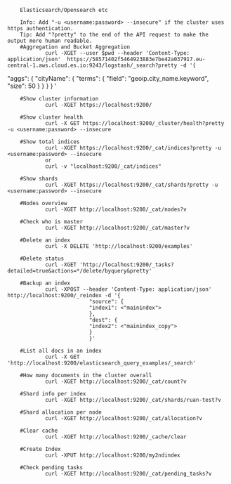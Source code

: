         Elasticsearch/Opensearch etc
        
        Info: Add "-u <username:password> --insecure" if the cluster uses https authentication.
        Tip: Add "?pretty" to the end of the API request to make the output more human readable.
        #Aggregation and Bucket Aggregation
                curl -XGET --user $pwd --header 'Content-Type: application/json'  https://58571402f5464923883e7be42a037917.eu-central-1.aws.cloud.es.io:9243/logstash/_search?pretty -d '{
"aggs": {
"cityName": {
"terms": {
"field": "geoip.city_name.keyword",
"size": 50
}
}
}
}
'
        
        #Show cluster information
                curl -XGET https://localhost:9200/

        #Show cluster health
                curl -X GET https://localhost:9200/_cluster/health?pretty -u <username:password> --insecure

        #Show total indices
                curl -XGET https://localhost:9200/_cat/indices?pretty -u <username:password> --insecure
                or
                curl -v "localhost:9200/_cat/indices"

        #Show shards
                curl -XGET https://localhost:9200/_cat/shards?pretty -u <username:password> --insecure

        #Nodes overview
                curl -XGET http://localhost:9200/_cat/nodes?v

        #Check who is master
                curl -XGET http://localhost:9200/_cat/master?v

        #Delete an index
                curl -X DELETE 'http://localhost:9200/examples'

        #Delete status
                curl -XGET 'http://localhost:9200/_tasks?detailed=true&actions=*/delete/byquery&pretty'

        #Backup an index
                curl -XPOST --header 'Content-Type: application/json' http://localhost:9200/_reindex -d '{
                              "source": {
                              "index1": <"mainindex">
                              },
                              "dest": {
                              "index2": <"mainindex_copy">
                              }
                              }'

        #List all docs in an index
                curl -X GET 'http://localhost:9200/elasticsearch_query_examples/_search'

        #How many documents in the cluster overall
                curl -XGET http://localhost:9200/_cat/count?v

        #Shard info per index
                curl -XGET http://localhost:9200/_cat/shards/ruan-test?v

        #Shard allocation per node
                curl -XGET http://localhost:9200/_cat/allocation?v

        #Clear cache
                curl -XGET http://localhost:9200/_cache/clear

        #Create Index
                curl -XPUT http://localhost:9200/my2ndindex

        #Check pending tasks
                curl -XGET http://localhost:9200/_cat/pending_tasks?v
